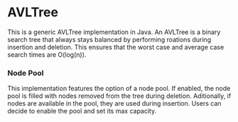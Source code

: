 # AVLTree

This is a generic AVLTree implementation in Java. An AVLTree is a binary search tree that always stays balanced by performing roations during insertion and deletion. This ensures that the worst case and average case search times are O(log(n)).

### Node Pool

This implementation features the option of a node pool. If enabled, the node pool is filled with nodes removed from the tree during deletion. Aditionally, if nodes are available in the pool, they are used during insertion. Users can decide to enable the pool and set its max capacity.
